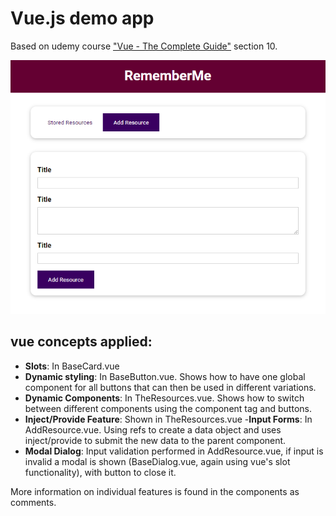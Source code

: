 # Vue.js demo app

Based on udemy course ["Vue - The Complete Guide"](https://www.udemy.com/course/vuejs-2-the-complete-guide) section 10.

![screenshot](ui_screenshot.PNG)

## vue concepts applied:

- **Slots**: In BaseCard.vue
- **Dynamic styling**: In BaseButton.vue. Shows how to have one global component for all buttons that can then be used in different variations.
- **Dynamic Components**: In TheResources.vue. Shows how to switch between different components using the component tag and buttons.
- **Inject/Provide Feature**: Shown in TheResources.vue -**Input Forms**: In AddResource.vue. Using refs to create a data object and uses inject/provide to submit the new data to the parent component.
- **Modal Dialog**: Input validation performed in AddResource.vue, if input is invalid a modal is shown (BaseDialog.vue, again using vue's slot functionality), with button to close it.

More information on individual features is found in the components as comments.
